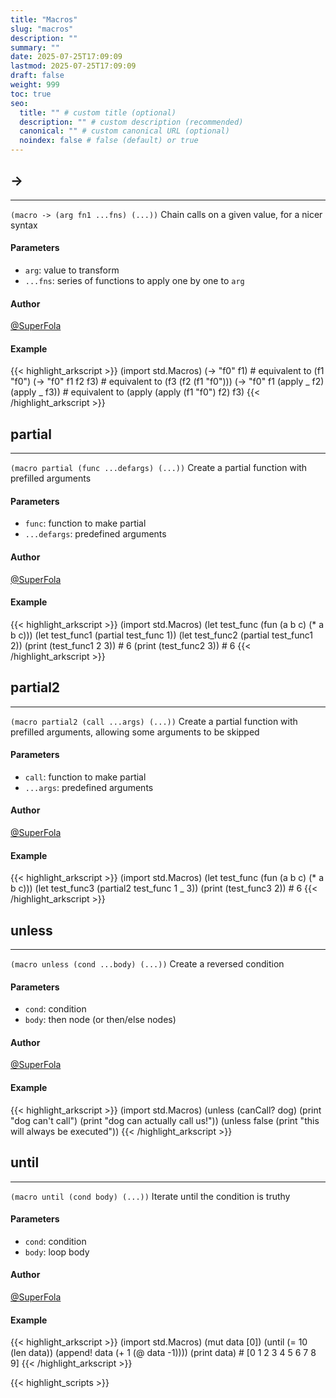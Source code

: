 ```yaml
---
title: "Macros"
slug: "macros"
description: ""
summary: ""
date: 2025-07-25T17:09:09
lastmod: 2025-07-25T17:09:09
draft: false
weight: 999
toc: true
seo:
  title: "" # custom title (optional)
  description: "" # custom description (recommended)
  canonical: "" # custom canonical URL (optional)
  noindex: false # false (default) or true
---
```


## ->

---
`(macro -> (arg fn1 ...fns) (...))`
Chain calls on a given value, for a nicer syntax

#### Parameters
- `arg`: value to transform
- `...fns`: series of functions to apply one by one to `arg`

#### Author
[@SuperFola](https://github.com/SuperFola)

#### Example
{{< highlight_arkscript >}}
(import std.Macros)
(-> "f0" f1)  # equivalent to (f1 "f0")
(-> "f0" f1 f2 f3) # equivalent to (f3 (f2 (f1 "f0")))
(-> "f0" f1 (apply _ f2) (apply _ f3))  # equivalent to (apply (apply (f1 "f0") f2) f3)
{{< /highlight_arkscript >}}

## partial

---
`(macro partial (func ...defargs) (...))`
Create a partial function with prefilled arguments

#### Parameters
- `func`: function to make partial
- `...defargs`: predefined arguments

#### Author
[@SuperFola](https://github.com/SuperFola)

#### Example
{{< highlight_arkscript >}}
(import std.Macros)
(let test_func (fun (a b c) (* a b c)))
(let test_func1 (partial test_func 1))
(let test_func2 (partial test_func1 2))
(print (test_func1 2 3))  # 6
(print (test_func2 3))  # 6
{{< /highlight_arkscript >}}

## partial2

---
`(macro partial2 (call ...args) (...))`
Create a partial function with prefilled arguments, allowing some arguments to be skipped

#### Parameters
- `call`: function to make partial
- `...args`: predefined arguments

#### Author
[@SuperFola](https://github.com/SuperFola)

#### Example
{{< highlight_arkscript >}}
(import std.Macros)
(let test_func (fun (a b c) (* a b c)))
(let test_func3 (partial2 test_func 1 _ 3))
(print (test_func3 2))  # 6
{{< /highlight_arkscript >}}

## unless

---
`(macro unless (cond ...body) (...))`
Create a reversed condition

#### Parameters
- `cond`: condition
- `body`: then node (or then/else nodes)

#### Author
[@SuperFola](https://github.com/SuperFola)

#### Example
{{< highlight_arkscript >}}
(import std.Macros)
(unless (canCall? dog)
  (print "dog can't call")
  (print "dog can actually call us!"))
(unless false
  (print "this will always be executed"))
{{< /highlight_arkscript >}}

## until

---
`(macro until (cond body) (...))`
Iterate until the condition is truthy

#### Parameters
- `cond`: condition
- `body`: loop body

#### Author
[@SuperFola](https://github.com/SuperFola)

#### Example
{{< highlight_arkscript >}}
(import std.Macros)
(mut data [0])
(until (= 10 (len data))
  (append! data (+ 1 (@ data -1))))
(print data)  # [0 1 2 3 4 5 6 7 8 9]
{{< /highlight_arkscript >}}



{{< highlight_scripts >}}
